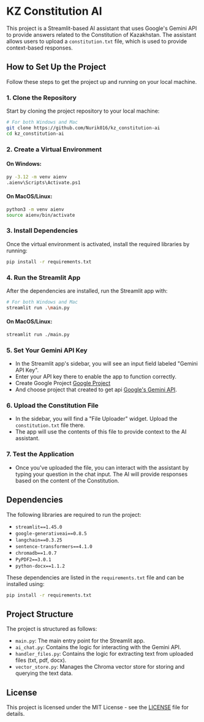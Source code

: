 
# KZ Constitution AI

This project is a Streamlit-based AI assistant that uses Google's Gemini API to provide answers related to the Constitution of Kazakhstan. The assistant allows users to upload a `constitution.txt` file, which is used to provide context-based responses.

## How to Set Up the Project

Follow these steps to get the project up and running on your local machine.

### 1. Clone the Repository
Start by cloning the project repository to your local machine:

```bash
# For both Windows and Mac
git clone https://github.com/Nurik016/kz_constitution-ai
cd kz_constitution-ai
```

### 2. Create a Virtual Environment

#### On Windows:
```bash
py -3.12 -m venv aienv
.aienv\Scripts\Activate.ps1
```

#### On MacOS/Linux:
```bash
python3 -m venv aienv
source aienv/bin/activate
```

### 3. Install Dependencies
Once the virtual environment is activated, install the required libraries by running:

```bash
pip install -r requirements.txt
```

### 4. Run the Streamlit App
After the dependencies are installed, run the Streamlit app with:

```bash
# For both Windows and Mac
streamlit run .\main.py
```

#### On MacOS/Linux:
```bash
streamlit run ./main.py
```

### 5. Set Your Gemini API Key
- In the Streamlit app's sidebar, you will see an input field labeled "Gemini API Key". 
- Enter your API key there to enable the app to function correctly. 
- Create Google Project [Google Project](https://console.cloud.google.com/cloud-resource-manager?walkthrough_id=resource-manager--create-project&start_index=1#step_index=1)
- And choose project that created to get api [Google's Gemini API](https://aistudio.google.com/app/apikey?hl=ru&_gl=1*6t8ixf*_ga*NzAzODA2NjI4LjE3NDU5NDcxNTA.*_ga_P1DBVKWT6V*czE3NDYyNjQzMzAkbzgkZzEkdDE3NDYyNjQ0OTYkajMwJGwwJGgxNTQxNDAxOTEy).

### 6. Upload the Constitution File
- In the sidebar, you will find a "File Uploader" widget. Upload the `constitution.txt` file there. 
- The app will use the contents of this file to provide context to the AI assistant.

### 7. Test the Application
- Once you've uploaded the file, you can interact with the assistant by typing your question in the chat input. The AI will provide responses based on the content of the Constitution.

## Dependencies
The following libraries are required to run the project:

- `streamlit==1.45.0`
- `google-generativeai==0.8.5`
- `langchain==0.3.25`
- `sentence-transformers==4.1.0`
- `chromadb==1.0.7`
- `PyPDF2==3.0.1`
- `python-docx==1.1.2`

These dependencies are listed in the `requirements.txt` file and can be installed using:

```bash
pip install -r requirements.txt
```

## Project Structure

The project is structured as follows:

- `main.py`: The main entry point for the Streamlit app.
- `ai_chat.py`: Contains the logic for interacting with the Gemini API.
- `handler_files.py`: Contains the logic for extracting text from uploaded files (txt, pdf, docx).
- `vector_store.py`: Manages the Chroma vector store for storing and querying the text data.

## License
This project is licensed under the MIT License - see the [LICENSE](LICENSE) file for details.
